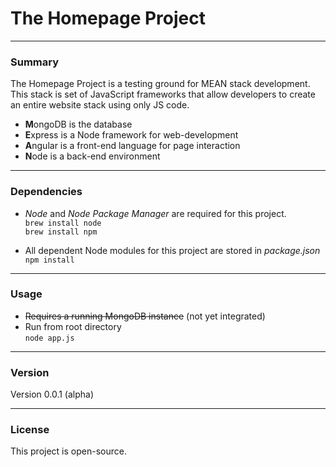 # The Homepage Project
***  
### Summary
The Homepage Project is a testing ground for MEAN stack development. This stack is set of JavaScript frameworks that allow developers to create an entire website stack using only JS code.
* **M**ongoDB is the database
* **E**xpress is a Node framework for web-development
* **A**ngular is a front-end language for page interaction
* **N**ode is a back-end environment
***  
### Dependencies
* *Node* and *Node Package Manager* are required for this project.  
```brew install node```  
```brew install npm```  

* All dependent Node modules for this project are stored in _package.json_  
```npm install```  
***
### Usage 
* ~~Requires a running MongoDB instance~~ (not yet integrated)  
* Run from root directory  
```node app.js```
***
### Version  
Version 0.0.1 (alpha)
***
### License
This project is open-source.